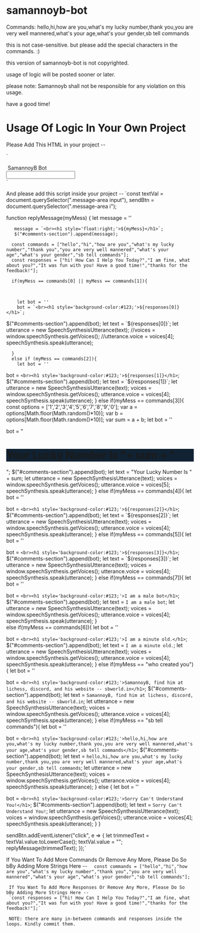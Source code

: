 # samannoyb-bot

Commands: hello,hi,how are you,what's my lucky number,thank you,you are very well mannered,what's your age,what's your gender,sb tell commands

this is not case-sensitive. but please add the special characters in the commands. :)

this version of samannoyb-bot is not copyrighted.

usage of logic will be posted sooner or later.


please note:  Samannoyb shall not be responsible for any violation on this usage.

 have a good time!
 
 # Usage Of Logic In Your Own Project

Please Add This HTML in your project --

`<script src="https://kit.fontawesome.com/9f6ace1107.js"></script></head>
<body>
    <div class="wrapper">
        <div class="recipient">
            <img src="bot.png" alt="">
            <span>SamannoyB Bot</span>
        </div>
        <div id="comments-section">  
        </div>
        <div class="message-area">
          <input type="text" >
          <i class="fa fa-paper-plane"></i>
        </div></div></body></html>`

And please add this script inside your project -- 
`const textVal = document.querySelector(".message-area input"),
   sendBtn = document.querySelector(".message-area i");

   function replyMessage(myMess)
   {
       let message = ''

       message = `<br><h1 style='float:right;'>${myMess}</h1>`;
       $("#comments-section").append(message);

      const commands = ["hello","hi","how are you","what's my lucky number","thank you","you are very well mannered","what's your age","what's your gender","sb tell commands"];
      const responses = ["hi! How Can I Help You Today?","I am fine, what about you?","It was fun with you! Have a good time!","thanks for the feedback!"];

      if(myMess == commands[0] || myMess == commands[1]){
       

      
        let bot = ''
        bot = `<br><h1 style='background-color:#123;'>${responses[0]}</h1>`;
      
$("#comments-section").append(bot);
let text = `${responses[0]}`;
let utterance = new SpeechSynthesisUtterance(text);
//voices = window.speechSynthesis.getVoices();
//utterance.voice = voices[4];
speechSynthesis.speak(utterance);
      
  
      }
      else if (myMess == commands[2]){
        let bot = ''

bot = `<br><h1 style='background-color:#123;'>${responses[1]}</h1>`;
$("#comments-section").append(bot);
let text = `${responses[1]}`;
let utterance = new SpeechSynthesisUtterance(text);
voices = window.speechSynthesis.getVoices();
utterance.voice = voices[4];
speechSynthesis.speak(utterance);
      }
      else if(myMess == commands[3]){
        const options = ['1','2','3','4','5','6','7','8','9','0'];
        var a = options[Math.floor(Math.random()*10)];
        var b = options[Math.floor(Math.random()*10)];
        var sum = a + b;
        let bot = ''

bot = "<br><h1 style='background-color:#123;'> Your Lucky Number Is "+ sum + "</h1>";
$("#comments-section").append(bot);
let text = "Your Lucky Number Is " + sum;
let utterance = new SpeechSynthesisUtterance(text);
voices = window.speechSynthesis.getVoices();
utterance.voice = voices[5];
speechSynthesis.speak(utterance);
      }
      else if(myMess == commands[4]){
        let bot = ''

bot = `<br><h1 style='background-color:#123;'>${responses[2]}</h1>`;
$("#comments-section").append(bot);
let text = `${responses[2]}`;
let utterance = new SpeechSynthesisUtterance(text);
voices = window.speechSynthesis.getVoices();
utterance.voice = voices[4];
speechSynthesis.speak(utterance);
      }
      else if(myMess == commands[5]){
        let bot = ''

bot = `<br><h1 style='background-color:#123;'>${responses[3]}</h1>`;
$("#comments-section").append(bot);
let text = `${responses[3]}`;
let utterance = new SpeechSynthesisUtterance(text);
voices = window.speechSynthesis.getVoices();
utterance.voice = voices[4];
speechSynthesis.speak(utterance);
      }
      else if(myMess == commands[7]){
        let bot = ''

bot = `<br><h1 style='background-color:#123;'>I am a male bot</h1>`;
$("#comments-section").append(bot);
let text = `I am a male bot`;
let utterance = new SpeechSynthesisUtterance(text);
voices = window.speechSynthesis.getVoices();
utterance.voice = voices[4];
speechSynthesis.speak(utterance);
      }  
       else if(myMess == commands[6]){
        let bot = ''

bot = `<br><h1 style='background-color:#123;'>I am a minute old.</h1>`;
$("#comments-section").append(bot);
let text = `I am a minute old.`;
let utterance = new SpeechSynthesisUtterance(text);
voices = window.speechSynthesis.getVoices();
utterance.voice = voices[4];
speechSynthesis.speak(utterance);
      }
      else if(myMess == "who created you"){
        let bot = ''

bot = `<br><h1 style='background-color:#123;'>SamannoyB, find him at lichess, discord, and his website -- sbworld.in</h1>`;
$("#comments-section").append(bot);
let text = `SamannoyB, find him at lichess, discord, and his website -- sbworld.in`;
let utterance = new SpeechSynthesisUtterance(text);
voices = window.speechSynthesis.getVoices();
utterance.voice = voices[4];
speechSynthesis.speak(utterance);
      }
      else if(myMess == "sb tell commands"){
        let bot = ''

bot = `<br><h1 style='background-color:#123;'>hello,hi,how are you,what's my lucky number,thank you,you are very well mannered,what's your age,what's your gender,sb tell commands</h1>`;
$("#comments-section").append(bot);
let text = `hello,hi,how are you,what's my lucky number,thank you,you are very well mannered,what's your age,what's your gender,sb tell commands`;
let utterance = new SpeechSynthesisUtterance(text);
voices = window.speechSynthesis.getVoices();
utterance.voice = voices[4];
speechSynthesis.speak(utterance);
      }
      else {
        let bot = ''

bot = `<br><h1 style='background-color:#123;'>Sorry Can't Understand You!</h1>`;
$("#comments-section").append(bot);
let text = `Sorry Can't Understand You!`;
let utterance = new SpeechSynthesisUtterance(text);
voices = window.speechSynthesis.getVoices();
utterance.voice = voices[4];
speechSynthesis.speak(utterance);
      }
    }

   sendBtn.addEventListener("click", e => {
       let trimmedText = textVal.value.toLowerCase();
       textVal.value = "";
       replyMessage(trimmedText);
   });`
   
   If You Want To Add More Commands Or Remove Any More, Please Do So bBy Adding More Strings Here -- 
   `  const commands = ["hello","hi","how are you","what's my lucky number","thank you","you are very well mannered","what's your age","what's your gender","sb tell commands"];`
   
     If You Want To Add More Responses Or Remove Any More, Please Do So bBy Adding More Strings Here -- 
     `const responses = ["hi! How Can I Help You Today?","I am fine, what about you?","It was fun with you! Have a good time!","thanks for the feedback!"];`
     
     NOTE: there are many in-between commands and responses inside the loops. Kindly commit them.
